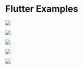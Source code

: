 # Flutter Examples

[![](IMAGE_URL)](LINK_URL)

[![](IMAGE_URL)](LINK_URL)

[![](IMAGE_URL)](LINK_URL)

[![](IMAGE_URL)](LINK_URL)

[![](IMAGE_URL)](LINK_URL)
